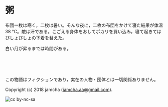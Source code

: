 

# 粥

布団一枚は寒く，二枚は暑い。そんな夜に，二枚の布団をかけて寝た結果が体温 38 ℃。敵は汗である。こごえる身体をおしてポカリを買い込み，寝て起きてはびしょびしょの下着を替えた。  

白い月が昇るまでは時間がある。  

<br>  
<br>  

<br>  

この物語はフィクションであり，実在の人物・団体とは一切関係ありません。  

Copyright (c) 2018 jamcha (jamcha.aa@gmail.com).  

![cc by-nc-sa](https://i.creativecommons.org/l/by-nc-sa/4.0/88x31.png)  

